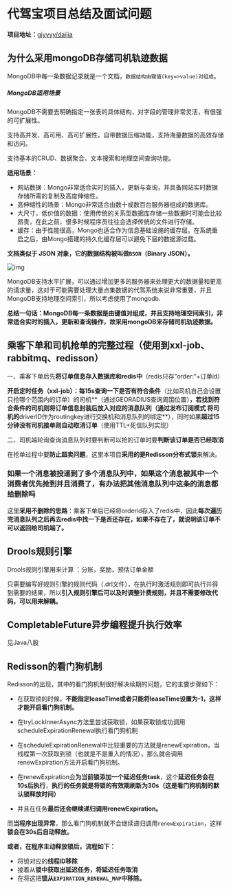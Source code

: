 # 代驾宝项目总结及面试问题

**项目地址：**[gjyyyy/daijia](https://github.com/gjyyyy/daijia)

## 为什么采用mongoDB存储司机轨迹数据

MongoDB中每一条数据记录就是一个文档，`数据结构由键值(key=>value)对组成`。

##### MongoDB适用场景

MongoDB不需要去明确指定一张表的具体结构，对字段的管理非常灵活，有很强的可扩展性。

支持高并发、高可用、高可扩展性，自带数据压缩功能，支持海量数据的高效存储和访问。

支持基本的CRUD、数据聚合、文本搜索和地理空间查询功能。

**适用场景：**

- 网站数据：Mongo非常适合实时的插入，更新与查询，并具备网站实时数据存储所需的复制及高度伸缩性。
- 高伸缩性的场景：Mongo非常适合由数十或数百台服务器组成的数据库。
- 大尺寸，低价值的数据：使用传统的关系型数据库存储一些数据时可能会比较昂贵，在此之前，很多时候程序员往往会选择传统的文件进行存储。
- 缓存：由于性能很高，Mongo也适合作为信息基础设施的缓存层。在系统重启之后，由Mongo搭建的持久化缓存层可以避免下层的数据源过载。

**文档类似于 JSON 对象，它的数据结构被叫做`BSON`（Binary JSON）。**

![img](https://blog.pottercoding.cn/images/project/daijia-course/788db5ab-31c3-4fa4-bf9c-881c3d09ec54.png)

MongoDB支持水平扩展，可以通过增加更多的服务器来处理更大的数据量和更高的请求量，这对于可能需要处理大量点集数据的代驾系统来说非常重要，并且MongoDB支持地理空间索引，所以考虑使用了mongodb.



**总结一句话：MongoDB每一条数据是由键值对组成，并且支持地理空间索引，非常适合实时的插入，更新和查询操作，故采用mongoDB来存储司机轨迹数据。**

## 乘客下单和司机抢单的完整过程（使用到xxl-job、rabbitmq、redisson）

一、乘客下单后先**将订单信息存入数据库和redis中**（redis只存”order:“+订单id）

**开启定时任务（xxl-job）：每15s查询一下是否有符合条件**（比如司机自己会设置只抢哪个范围内的订单）的司机**（通过GEORADIUS查询周围位置）**，若找到符合条件的司机则将订单信息封装后放入对应的消息队列（通过发布订阅模式 将司机的**driverID作为routingkey进行交换机和消息队列的绑定**），同时如果**超过15分钟没有司机接单则自动取消订单**（使用TTL+死信队列实现）

二、司机端轮询查询消息队列时要判断可以抢的订单时要**判断该订单是否已经取消**

在抢单过程中要**防止超卖问题**，这里本项目**采用的是Redisson分布式锁**来解决。

### **如果一个消息被投递到了多个消息队列中，如果这个消息被其中一个消费者优先抢到并且消费了，有办法把其他消息队列中这条的消息都给删除吗**

这里**采用不删除的思路**：乘客下单后已经将orderid存入了redis中，因此**每次遍历完消息队列之后再去redis中找一下是否还存在，如果不存在了，就说明该订单不可以返回给司机端了。**



## Drools规则引擎

Drools规则引擎用来计算 ：分账，奖励，预估订单金额

只需要编写好规则引擎的规则代码（.drl文件），在执行时激活规则即可执行并得到需要的结果，所以**引入规则引擎后可以及时调整计费规则，并且不需要修改代码，可以用来解耦。**



## CompletableFuture异步编程提升执行效率

见Java八股



## Redisson的看门狗机制

Redisson的出现，其中的看门狗机制很好解决续期的问题，它的主要步骤如下：

- 在获取锁的时候，**不能指定leaseTime或者只能将leaseTime设置为-1，这样才能开启看门狗机制。**

- 在tryLockInnerAsync方法里尝试获取锁，如果获取锁成功调用scheduleExpirationRenewal执行看门狗机制
- 在scheduleExpirationRenewal中比较重要的方法就是renewExpiration，当线程第一次获取到锁（也就是不是重入的情况），那么就会调用renewExpiration方法开启看门狗机制。
- 在renewExpiration会**为当前锁添加一个延迟任务task**，这个**延迟任务会在10s后执行**，**执行的任务就是将锁的有效期刷新为30s（这是看门狗机制的默认锁释放时间）**
- 并且在任务**最后还会继续递归调用renewExpiration。**

而**当程序出现异常**，那么看门狗机制就不会继续递归调用`renewExpiration`，这样**锁会在30s后自动释放。**

**或者，在程序主动释放锁后，流程如下：**

- 将锁对应的**线程ID移除**
- 接着从**锁中获取出延迟任务，将延迟任务取消**
- 在将这把**锁从`EXPIRATION_RENEWAL_MAP`中移除。**
